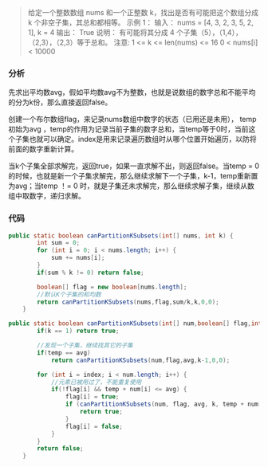 > 给定一个整数数组  nums 和一个正整数 k，找出是否有可能把这个数组分成 k 个非空子集，其总和都相等。
示例 1：
输入： nums = [4, 3, 2, 3, 5, 2, 1], k = 4
输出： True
说明： 有可能将其分成 4 个子集（5），（1,4），（2,3），（2,3）等于总和。
注意:
1 <= k <= len(nums) <= 16
  0 < nums[i] < 10000

### 分析
先求出平均数avg，假如平均数avg不为整数，也就是说数组的数字总和不能平均的分为k份，那么直接返回false。

创建一个布尔数组flag，来记录nums数组中数字的状态（已用还是未用）， temp 初始为avg ，temp的作用为记录当前子集的数字总和，当temp等于0时，当前这个子集也就可以确定。index是用来记录遍历数组时从哪个位置开始遍历，以防将前面的数字重新计算。

当k个子集全部求解完，返回true，如果一直求解不出，则返回false。当temp = 0 的时候，也就是新一个子集求解完，那么继续求解下一个子集，k-1，temp重新置为avg；当temp ！= 0 时，就是子集还未求解完，那么继续求解子集，继续从数组中取数字，递归求解。

### 代码

```java
public static boolean canPartitionKSubsets(int[] nums, int k) {
        int sum = 0;
        for (int i = 0; i < nums.length; i++) {
            sum += nums[i];
        }
        if(sum % k != 0) return false;

        boolean[] flag = new boolean[nums.length];
        //默认K个子集的和均数
        return canPartitionKSubsets(nums,flag,sum/k,k,0,0);
    }

public static boolean canPartitionKSubsets(int[] num,boolean[] flag,int avg,int k,int temp,int index) {
        if(k == 1) return true;

        //发现一个子集，继续找其它的子集
        if(temp == avg)
            return canPartitionKSubsets(num,flag,avg,k-1,0,0);

        for (int i = index; i < num.length; i++) {
            //元素已被用过了，不能重复使用
            if(!flag[i] && temp + num[i] <= avg) {
                flag[i] = true;
                if (canPartitionKSubsets(num, flag, avg, k, temp + num[i], i + 1)) {
                    return true;
                }
                flag[i] = false;
            }
        }
        return false;
    }
```